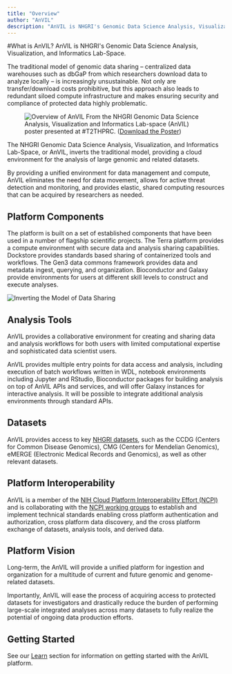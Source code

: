 ```yaml
---
title: "Overview"
author: "AnVIL"
description: "AnVIL is NHGRI's Genomic Data Science Analysis, Visualization, and Informatics Lab-Space."
---
```


#What is AnVIL?
<hero>AnVIL is NHGRI's Genomic Data Science Analysis, Visualization, and Informatics Lab-Space.</hero>

The traditional model of genomic data sharing – centralized data warehouses such as dbGaP from which researchers download data to analyze locally – is increasingly unsustainable. Not only are transfer/download costs prohibitive, but this approach also leads to redundant siloed compute infrastructure and makes ensuring security and compliance of protected data highly problematic.

<figure>
<img src="./_images/overview.png" alt="Overview of AnVIL"/>
<figure-caption>From the NHGRI Genomic Data Science Analysis, Visualization and Informatics Lab-space (AnVIL) poster presented at <external-link link="https://twitter.com/hashtag/T2THPRC">#T2THPRC</external-link>. (<a href="./_files/2020.09.21.T2T.HRPC.AnVIL-Poster-wide.pdf" download>Download the Poster</a>)</figure-caption>
</figure>

The NHGRI Genomic Data Science Analysis, Visualization, and Informatics Lab-Space, or AnVIL, inverts the traditional model, providing a cloud environment for the analysis of large genomic and related datasets.
 
 By providing a unified environment for data management and compute, AnVIL eliminates the need for data movement, allows for active threat detection and monitoring, and provides elastic, shared computing resources that can be acquired by researchers as needed.
 
## Platform Components
The platform is built on a set of established components that have been used in a number of flagship scientific projects. The Terra platform provides a compute environment with secure data and analysis sharing capabilities. Dockstore provides standards based sharing of containerized tools and workflows. The Gen3 data commons framework provides data and metadata ingest, querying, and organization. Bioconductor and Galaxy provide environments for users at different skill levels to construct and execute analyses.

![Inverting the Model of Data Sharing](./_images/anvil-overview.png)

<Platforms></Platforms>


## Analysis Tools

AnVIL provides a collaborative environment for creating and sharing data and analysis workflows for both users with limited computational expertise and sophisticated data scientist users. 

AnVIL provides multiple entry points for data access and analysis, including execution of batch workflows written in WDL, notebook environments including Jupyter and RStudio, Bioconductor packages for building analysis on top of AnVIL APIs and services, and will offer Galaxy instances for interactive analysis. It will be possible to integrate additional analysis environments through standard APIs.

<Tools current></Tools>
<Tools coming></Tools>

## Datasets
 AnVIL provides access to key [NHGRI datasets](/data), such as the CCDG (Centers for Common Disease Genomics), CMG (Centers for Mendelian Genomics), eMERGE (Electronic Medical Records and Genomics), as well as other relevant datasets.

## Platform Interoperability
AnVIL is a member of the [NIH Cloud Platform Interoperability Effort (NCPI)](/ncpi)  and is collaborating with the [NCPI working groups](/ncpi/working-groups) to establish and implement technical standards enabling cross platform authentication and authorization, cross platform data discovery, and the cross platform exchange of datasets, analysis tools, and derived data.


## Platform Vision
 Long-term, the AnVIL will provide a unified platform for ingestion and organization for a multitude of current and future genomic and genome-related datasets. 
 
 Importantly, AnVIL will ease the process of acquiring access to protected datasets for investigators and drastically reduce the burden of performing large-scale integrated analyses across many datasets to fully realize the potential of ongoing data production efforts.
 
 ## Getting Started
 See our [Learn](/learn) section for information on getting started with the AnVIL platform.



